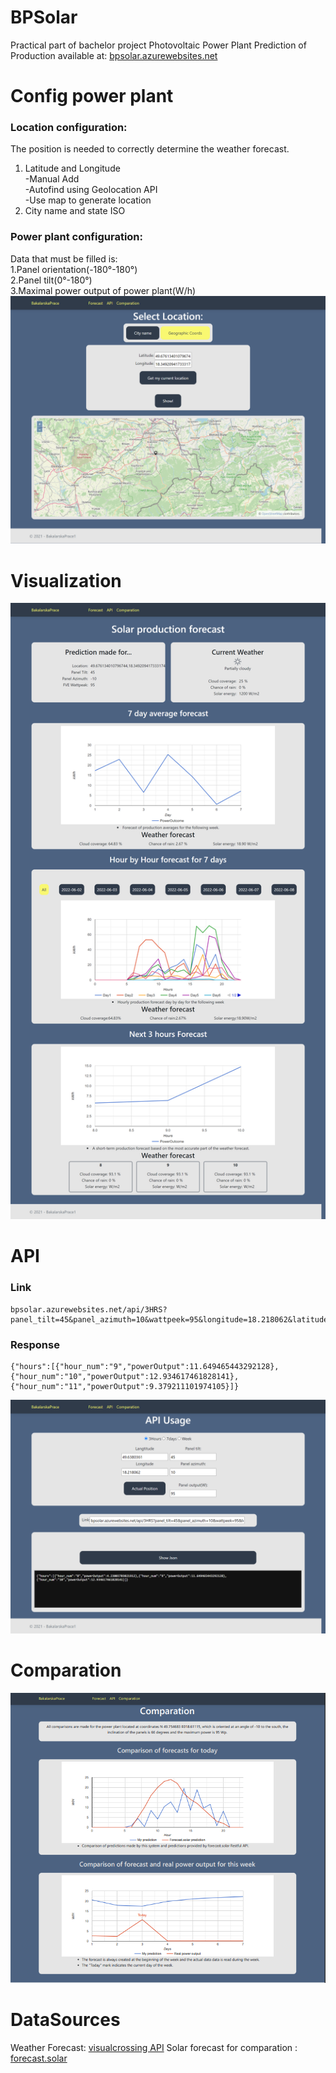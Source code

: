 # BPSolar
Practical part of bachelor project Photovoltaic Power Plant Prediction of Production available at: [bpsolar.azurewebsites.net](https://bpsolar.azurewebsites.net/)
# Config power plant
### Location configuration:
The position is needed to correctly determine the weather forecast.
1. Latitude and Longitude<br/>
  -Manual Add<br/>
  -Autofind using Geolocation API<br/>
  -Use map to generate location<br/>
2. City name and state ISO
### Power plant configuration:
Data that must be filled is:<br/>
1.Panel orientation(-180°-180°)<br/>
2.Panel tilt(0°-180°)<br/>
3.Maximal power output of power plant(W/h)<br/>
![alt text](https://github.com/Thechopsee/BPSolar/blob/main/img/Location.png?raw=true)
# Visualization
![alt text](https://github.com/Thechopsee/BPSolar/blob/main/img/Visualization.png?raw=true)
# API
### Link 
```
bpsolar.azurewebsites.net/api/3HRS?panel_tilt=45&panel_azimuth=10&wattpeek=95&longitude=18.218062&latitude=49.6380361
```
### Response
```
{"hours":[{"hour_num":"9","powerOutput":11.649465443292128},
{"hour_num":"10","powerOutput":12.934617461828141},
{"hour_num":"11","powerOutput":9.379211101974105}]}
```
![alt text](https://github.com/Thechopsee/BPSolar/blob/main/img/API.png?raw=true)
# Comparation
![alt text](https://github.com/Thechopsee/BPSolar/blob/main/img/comparation.png?raw=true)
# DataSources
Weather Forecast: [visualcrossing API](https://www.visualcrossing.com/)
Solar forecast for comparation : [forecast.solar](https://forecast.solar/)

